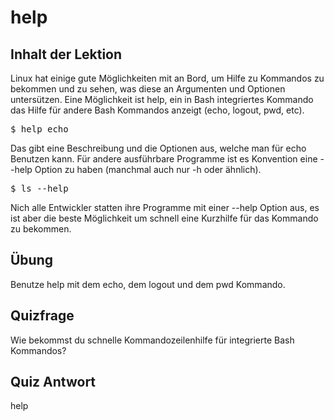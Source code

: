 # help

## Inhalt der Lektion

Linux hat einige gute Möglichkeiten mit an Bord, um Hilfe zu Kommandos zu bekommen und zu sehen, was diese an Argumenten und Optionen untersützen. Eine Möglichkeit ist help, ein in Bash integriertes Kommando das Hilfe für andere Bash Kommandos anzeigt (echo, logout, pwd, etc).

<pre>$ help echo</pre>

Das gibt eine Beschreibung und die Optionen aus, welche man für echo Benutzen kann. Für andere ausführbare Programme ist es Konvention eine --help Option zu haben (manchmal auch nur -h oder ähnlich).

<pre>$ ls --help</pre>

Nich alle Entwickler statten ihre Programme mit einer --help Option aus, es ist aber die beste Möglichkeit um schnell eine Kurzhilfe für das Kommando zu bekommen.

## Übung

Benutze help mit dem echo, dem logout und dem pwd Kommando.

## Quizfrage

Wie bekommst du schnelle Kommandozeilenhilfe für integrierte Bash Kommandos?

## Quiz Antwort

help
